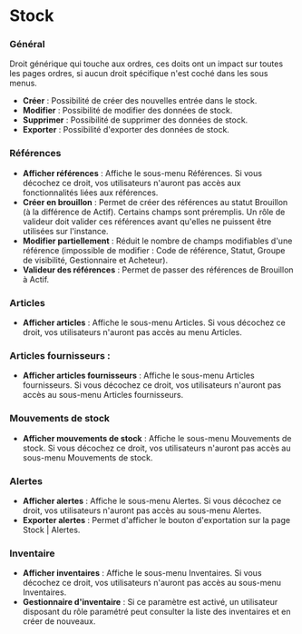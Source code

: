 # Stock

### Général

Droit générique qui touche aux ordres, ces doits ont un impact sur toutes les pages ordres, si aucun droit spécifique n'est coché dans les sous menus.

* **Créer** : Possibilité de créer des nouvelles entrée dans le stock.
* **Modifier** : Possibilité de modifier des données de stock.
* **Supprimer** : Possibilité de supprimer des données de stock.
* **Exporter** : Possibilité d'exporter des données de stock.

### Références

* **Afficher références** : Affiche le sous-menu Références. Si vous décochez ce droit, vos utilisateurs n'auront pas accès aux fonctionnalités liées aux références.
* **Créer en brouillon** : Permet de créer des références au statut Brouillon (à la différence de Actif). Certains champs sont préremplis. Un rôle de valideur doit valider ces références avant qu'elles ne puissent être utilisées sur l'instance.
* **Modifier partiellement** : Réduit le nombre de champs modifiables d'une référence (impossible de modifier : Code de référence, Statut, Groupe de visibilité, Gestionnaire et Acheteur).
* **Valideur des références** : Permet de passer des références de Brouillon à Actif.

### Articles

* **Afficher articles** : Affiche le sous-menu Articles. Si vous décochez ce droit, vos utilisateurs n'auront pas accès au menu Articles.

### **Articles fournisseurs** :

* **Afficher articles fournisseurs** : Affiche le sous-menu Articles fournisseurs. Si vous décochez ce droit, vos utilisateurs n'auront pas accès au sous-menu Articles fournisseurs.

### Mouvements de stock

* **Afficher mouvements de stock** : Affiche le sous-menu Mouvements de stock. Si vous décochez ce droit, vos utilisateurs n'auront pas accès au sous-menu Mouvements de stock.

### Alertes

* **Afficher alertes** : Affiche le sous-menu Alertes. Si vous décochez ce droit, vos utilisateurs n'auront pas accès au sous-menu Alertes.
* **Exporter alertes** : Permet d'afficher le bouton d'exportation sur la page Stock | Alertes.

### Inventaire

* **Afficher inventaires** : Affiche le sous-menu Inventaires. Si vous décochez ce droit, vos utilisateurs n'auront pas accès au sous-menu Inventaires.
* **Gestionnaire d'inventaire** : Si ce paramètre est activé, un utilisateur disposant du rôle paramétré peut consulter la liste des inventaires et en créer de nouveaux.

